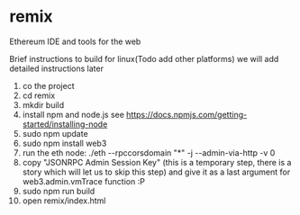 # remix
Ethereum IDE and tools for the web

Brief instructions to build for linux(Todo add other platforms) we will add detailed instructions later
1. co the project
2. cd remix
3. mkdir build
4. install npm and node.js see https://docs.npmjs.com/getting-started/installing-node
5. sudo npm update
6. sudo npm install web3
7. run the eth node:  ./eth --rpccorsdomain "*" -j  --admin-via-http  -v 0
8. copy "JSONRPC Admin Session Key" (this is a temporary step, there is a story which will let us to skip this step) and give it as a last argument for web3.admin.vmTrace function :P
9. sudo npm run build
10. open remix/index.html
